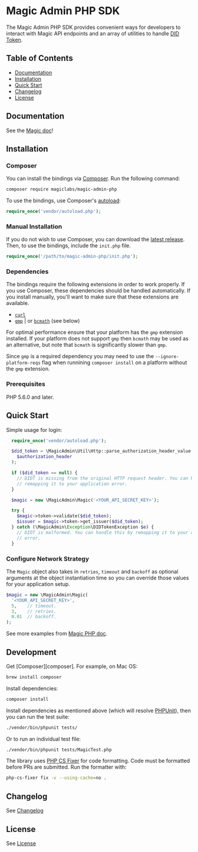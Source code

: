 # Magic Admin PHP SDK

The Magic Admin PHP SDK provides convenient ways for developers to interact with Magic API endpoints and an array of utilities to handle [DID Token](https://docs.magic.link/tutorials/decentralized-id).

## Table of Contents

* [Documentation](#documentation)
* [Installation](#installation)
* [Quick Start](#quick-start)
* [Changelog](#changelog)
* [License](#license)

## Documentation
See the [Magic doc](https://docs.magic.link/admin-sdk/php)!

## Installation

### Composer

You can install the bindings via [Composer](http://getcomposer.org/). Run the following command:

```bash
composer require magiclabs/magic-admin-php

```

To use the bindings, use Composer's [autoload](https://getcomposer.org/doc/01-basic-usage.md#autoloading):

```php
require_once('vendor/autoload.php');
```

### Manual Installation

If you do not wish to use Composer, you can download the [latest release](https://github.com/magiclabs/magic-admin-php). Then, to use the bindings, include the `init.php` file.

```php
require_once('/path/to/magic-admin-php/init.php');
```

### Dependencies

The bindings require the following extensions in order to work properly. If you use Composer, these dependencies should be handled automatically. If you install manually, you'll want to make sure that these extensions are available.

-   [`curl`](https://secure.php.net/manual/en/book.curl.php)
-   [`gmp`](https://www.php.net/manual/en/book.gmp.php) | or [`bcmath`](https://www.php.net/manual/en/book.bc.php) (see below)

For optimal performance ensure that your platform has the `gmp` extension installed. If your platform does not support `gmp` then `bcmath` may be used as an alternative, but note that `bcmath` is significantly slower than `gmp`.

Since `gmp` is a required dependency you may need to use the `--ignore-platform-reqs` flag when runnining `composer install` on a platform without the `gmp` extension.

### Prerequisites

PHP 5.6.0 and later.

## Quick Start

Simple usage for login:

```php
  require_once('vendor/autoload.php');

  $did_token = \MagicAdmin\Util\Http::parse_authorization_header_value(
    $authorization_header
  );

  if ($did_token == null) {
    // DIDT is missing from the original HTTP request header. You can handle this by
    // remapping it to your application error.
  }

  $magic = new \MagicAdmin\Magic('<YOUR_API_SECRET_KEY>');

  try {
    $magic->token->validate($did_token);
    $issuer = $magic->token->get_issuer($did_token);
  } catch (\MagicAdmin\Exception\DIDTokenException $e) {
    // DIDT is malformed. You can handle this by remapping it to your application
    // error.
  }
```

### Configure Network Strategy
The `Magic` object also takes in `retries`, `timeout` and `backoff` as optional arguments at the object instantiation time so you can override those values for your application setup.

```php
$magic = new \MagicAdmin\Magic(
  '<YOUR_API_SECRET_KEY>',
  5,    // timeout.
  3,    // retries.
  0.01  // backoff.
);

```

See more examples from [Magic PHP doc](https://docs.magic.link/admin-sdk/php/examples/user-signup).

## Development

Get [Composer][composer]. For example, on Mac OS:

```bash
brew install composer
```

Install dependencies:

```bash
composer install
```

Install dependencies as mentioned above (which will resolve [PHPUnit](http://packagist.org/packages/phpunit/phpunit)), then you can run the test suite:

```bash
./vendor/bin/phpunit tests/
```

Or to run an individual test file:

```bash
./vendor/bin/phpunit tests/MagicTest.php
```

The library uses [PHP CS Fixer](https://github.com/FriendsOfPHP/PHP-CS-Fixer) for code formatting. Code must be formatted before PRs are submitted. Run the formatter with:

```bash
php-cs-fixer fix -v --using-cache=no .
```

## Changelog
See [Changelog](./CHANGELOG.md)

## License
See [License](./LICENSE.txt)

